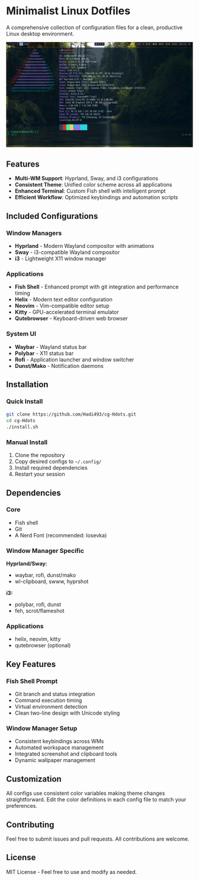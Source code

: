 # Minimalist Linux Dotfiles

A comprehensive collection of configuration files for a clean, productive Linux desktop environment.

![Fish Shell Prompt](screenshot.png)

## Features

- **Multi-WM Support**: Hyprland, Sway, and i3 configurations
- **Consistent Theme**: Unified color scheme across all applications  
- **Enhanced Terminal**: Custom Fish shell with intelligent prompt
- **Efficient Workflow**: Optimized keybindings and automation scripts

## Included Configurations

### Window Managers
- **Hyprland** - Modern Wayland compositor with animations
- **Sway** - i3-compatible Wayland compositor  
- **i3** - Lightweight X11 window manager

### Applications
- **Fish Shell** - Enhanced prompt with git integration and performance timing
- **Helix** - Modern text editor configuration
- **Neovim** - Vim-compatible editor setup
- **Kitty** - GPU-accelerated terminal emulator
- **Qutebrowser** - Keyboard-driven web browser

### System UI
- **Waybar** - Wayland status bar
- **Polybar** - X11 status bar  
- **Rofi** - Application launcher and window switcher
- **Dunst/Mako** - Notification daemons

## Installation

### Quick Install
```bash
git clone https://github.com/Hadi493/cg-Hdots.git
cd cg-Hdots
./install.sh
```

### Manual Install
1. Clone the repository
2. Copy desired configs to `~/.config/`
3. Install required dependencies
4. Restart your session

## Dependencies

### Core
- Fish shell
- Git
- A Nerd Font (recommended: Iosevka)

### Window Manager Specific
**Hyprland/Sway:**
- waybar, rofi, dunst/mako
- wl-clipboard, swww, hyprshot

**i3:**
- polybar, rofi, dunst
- feh, scrot/flameshot

### Applications
- helix, neovim, kitty
- qutebrowser (optional)

## Key Features

### Fish Shell Prompt
- Git branch and status integration
- Command execution timing
- Virtual environment detection  
- Clean two-line design with Unicode styling

### Window Manager Setup
- Consistent keybindings across WMs
- Automated workspace management
- Integrated screenshot and clipboard tools
- Dynamic wallpaper management

## Customization

All configs use consistent color variables making theme changes straightforward. Edit the color definitions in each config file to match your preferences.

## Contributing

Feel free to submit issues and pull requests. All contributions are welcome.

## License

MIT License - Feel free to use and modify as needed.
